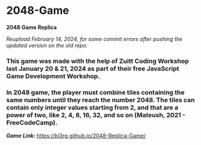 # 2048-Game
**2048 Game Replica**

_Reupload February 14, 2024, for some commit errors after pushing the updated version on the old repo._

### This game was made with the help of Zuitt Coding Workshop last January 20 & 21, 2024 as part of their free JavaScript Game Development Workshop. 
### In 2048 game, the player must combine tiles containing the same numbers until they reach the number 2048. The tiles can contain only integer values starting from 2, and that are a power of two, like 2, 4, 8, 16, 32, and so on (Mateush, 2021 - FreeCodeCamp).

***Game Link:***
https://bj3rg.github.io/2048-Replica-Game/
